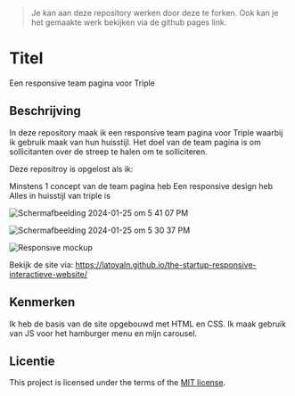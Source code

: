 > Je kan aan deze repository werken door deze te forken. Ook kan je het gemaakte werk bekijken via de github pages link.

# Titel
Een responsive team pagina voor Triple

## Beschrijving
In deze repository maak ik een responsive team pagina voor Triple waarbij ik gebruik maak van hun huisstijl.
Het doel van de team pagina is om sollicitanten over de streep te halen om te solliciteren.

Deze repositroy is opgelost als ik:

Minstens 1 concept van de team pagina heb
Een responsive design heb
Alles in huisstijl van triple is

![Schermafbeelding 2024-01-25 om 5 41 07 PM](https://github.com/latoyaln/the-startup-responsive-interactieve-website/assets/76912011/ed63b63f-a8f1-452d-8910-141374410684)

![Schermafbeelding 2024-01-25 om 5 30 37 PM](https://github.com/latoyaln/the-startup-responsive-interactieve-website/assets/76912011/203509e3-aff3-4b04-b040-073491c1777f)

![Responsıve mockup](https://github.com/latoyaln/the-startup-responsive-interactieve-website/assets/76912011/56b474b0-24f7-433e-bad6-d852da776b46)

Bekijk de site via: https://latoyaln.github.io/the-startup-responsive-interactieve-website/

## Kenmerken
Ik heb de basis van de site opgebouwd met HTML en CSS. Ik maak gebruik van JS voor het hamburger menu en mijn carousel.

## Licentie

This project is licensed under the terms of the [MIT license](./LICENSE).

